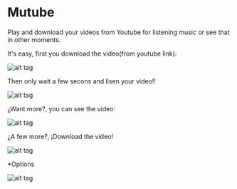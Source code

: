# Mutube
Play and download your videos from Youtube for listening music or see that in other moments.

It's easy, first you download the video(from youtube link):

![alt tag](http://imgur.com/MLx8QgN.png)

Then only wait a few secons and lisen your video!!

![alt tag](http://imgur.com/ZifP7Sc.png)

¿Want more?, you can see the video:

![alt tag](http://imgur.com/97ovvrc.png)

¿A few more?, ¡Download the video!

![alt tag](http://imgur.com/jMXHJD1.pngg)

*Options

![alt tag](http://imgur.com/y0HQI8t.png)
